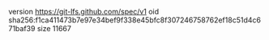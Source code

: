 version https://git-lfs.github.com/spec/v1
oid sha256:f1ca411473b7e97e34bef9f338e45bfc8f307246758762ef18c51d4c671baf39
size 11667
